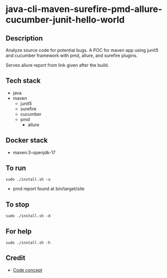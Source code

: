 # java-cli-maven-surefire-pmd-allure-cucumber-junit-hello-world

## Description
Analyze source code for potential bugs.
A POC for maven app using junit5
and cucumber framework with
pmd, allure, and surefire plugins.

Serves allure report from link given
after the build.

## Tech stack
- java
- maven
  - junit5
  - surefire
  - cucumber
  - pmd
	- allure

## Docker stack
- maven:3-openjdk-17

## To run
`sudo ./install.sh -u`
- pmd report found at bin/target/site

## To stop
`sudo ./install.sh -d`

## For help
`sudo ./install.sh -h`

## Credit
- [Code concept](https://stackoverflow.com/questions/67847818/maven-junit-5-cucumber-not-running-tests)
